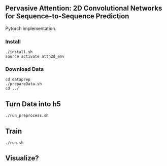 ## Pervasive Attention: 2D Convolutional Networks for Sequence-to-Sequence Prediction

Pytorch implementation.

### Install
```
./install.sh
source activate attn2d_env
```

### Download Data
```
cd dataprep
./prepareData.sh
cd ../
```

## Turn Data into h5
```
./run_preprocess.sh
```

## Train
```
./run.sh
```

## Visualize?
